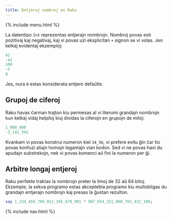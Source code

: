 ```yaml
---
title: Entjeraj nombroj en Raku
---
```


{% include menu.html %}

La datentipo `Int` reprezentas entjerajn nombrojn. Nombroj povas esti pozitivaj kaj negativaj, kaj vi povas uzi eksplicitan `+` signon se vi volas. Jen kelkaj evidentaj ekzemploj:

```raku
42
-42
100
-5
0
```

Jes, nura `0` estas konsiderata entjero defaŭlte.

## Grupoj de ciferoj

Raku havas ĉarman trajton kiu permesas al vi literumi grandajn nombrojn kun kelkaj vidaj helpiloj kiuj dividas la ciferojn en grupojn de miloj:

```raku
1_000_000
-3_141_592
```

Kvankam vi povas konstrui numeron kiel `34_56`, vi prefere evitu ĝin ĉar tio povas konfuzi aliajn homojn legantajn vian kodon. Sed vi ne povas havi du apudajn substrekojn, nek vi povas komenci aŭ fini la numeron per ĝi.

## Arbitre longaj entjeroj

Raku perfekte traktas la nombrojn preter la limoj de 32 aŭ 64 bitoj. Ekzemple, la sekva programo estas akceptebla programo kiu multobligas du grandajn entjerajn nombrojn kaj presas la ĝustan rezulton.

```raku
say 1_234_456_789_012_345_678_901 * 987_654_321_098_765_432_100;
```

{% include nav.html %}